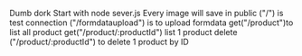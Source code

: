 Dumb dork 
Start with
node sever.js
Every image will save in public
("/") is test connection
("/formdataupload") is to upload formdata
get("/product")to list all product
get("/product/:productId") list 1 product
delete ("/product/:productId") to delete 1 product by ID

